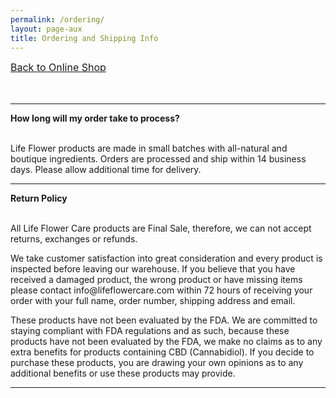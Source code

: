 ```yaml
---
permalink: /ordering/
layout: page-aux
title: Ordering and Shipping Info
---
```



<div class="text-align-center">

<a href="/shop" style="font-size:16px;">Back to Online Shop</a>
<br><br><br>
</div>

---

<div class="disclaimer__body">

<b>How long will my order take to process?</b>
<br><br>

<p>Life Flower products are made in small batches with all-natural and boutique ingredients. Orders are processed and ship within 14 business days. Please allow additional time for delivery.</p>

</div>

---

<div class="disclaimer__body editable">

<b>Return Policy</b>
<br><br>

<p>All Life Flower Care products are Final Sale, therefore, we can not accept returns, exchanges or refunds.</p>

<p>We take customer satisfaction into great consideration and every product is inspected before leaving our warehouse. If you believe that you have received a damaged product, the wrong product or have missing items please contact info@lifeflowercare.com within 72 hours of receiving your order with your full name, order number, shipping address and email.</p>

<p>These products have not been evaluated by the FDA. We are committed to staying compliant with FDA regulations and as such, because these products have not been evaluated by the FDA, we make no claims as to any extra benefits for products containing CBD (Cannabidiol). If you decide to purchase these products, you are drawing your own opinions as to any additional benefits or use these products may provide.</p>


</div>

---